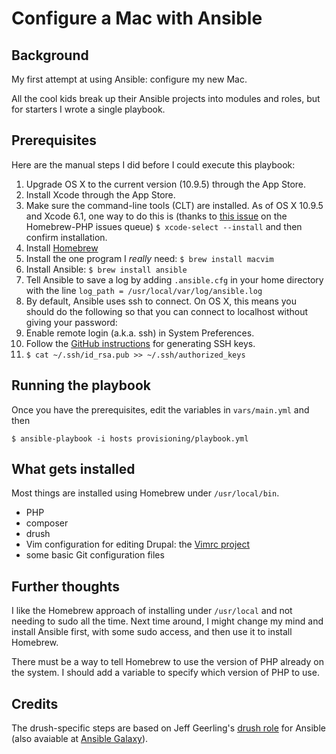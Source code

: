 # Configure a Mac with Ansible

## Background

My first attempt at using Ansible:  configure my new Mac.

All the cool kids break up their Ansible projects into modules and roles, but for starters I wrote a single playbook.

## Prerequisites

Here are the manual steps I did before I could execute this playbook:

1. Upgrade OS X to the current version (10.9.5) through the App Store.
2. Install Xcode through the App Store.
3. Make sure the command-line tools (CLT) are installed.  As of OS X 10.9.5
   and Xcode 6.1, one way to do this is (thanks to
   [this issue](https://github.com/Homebrew/homebrew-php/issues/241)
   on the Homebrew-PHP issues queue)
   `$ xcode-select --install`
   and then confirm installation.
4. Install [Homebrew](http://brew.sh/)
5. Install the one program I *really* need:  `$ brew install macvim`
6. Install Ansible:  `$ brew install ansible`
7. Tell Ansible to save a log by adding `.ansible.cfg` in your home directory
   with the line
   `log_path = /usr/local/var/log/ansible.log`
8. By default, Ansible uses ssh to connect.  On OS X, this means you should do
   the following so that you can connect to localhost without giving your
   password:
  1. Enable remote login (a.k.a. ssh) in System Preferences.
  2. Follow the
     [GitHub instructions](https://help.github.com/articles/generating-ssh-keys/)
     for generating SSH keys.
  3. `$ cat ~/.ssh/id_rsa.pub >> ~/.ssh/authorized_keys`

## Running the playbook

Once you have the prerequisites, edit the variables in `vars/main.yml` and
then

    $ ansible-playbook -i hosts provisioning/playbook.yml

## What gets installed

Most things are installed using Homebrew under `/usr/local/bin`.

- PHP
- composer
- drush
- Vim configuration for editing Drupal:  the
  [Vimrc project](https://drupal.org/project/vimrc)
- some basic Git configuration files

## Further thoughts

I like the Homebrew approach of installing under `/usr/local` and not needing
to sudo all the time.  Next time around, I might change my mind and install
Ansible first, with some sudo access, and then use it to install Homebrew.

There must be a way to tell Homebrew to use the version of PHP already on
the system.  I should add a variable to specify which version of PHP to use.

## Credits

The drush-specific steps are based on Jeff Geerling's
[drush role](https://github.com/geerlingguy/ansible-role-drush)
for Ansible (also avaiable at
[Ansible Galaxy](https://galaxy.ansible.com/list#/roles/433)).
